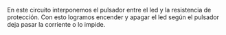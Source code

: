 En este circuito interponemos el pulsador entre el led y la resistencia de protección.
Con esto logramos encender y apagar el led según el pulsador deja pasar la corriente o lo impide.
